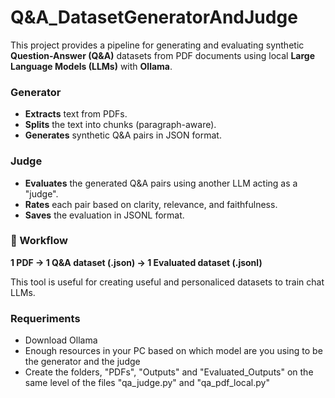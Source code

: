 ﻿# Q&A_DatasetGeneratorAndJudge  

This project provides a pipeline for generating and evaluating synthetic **Question-Answer (Q&A)** datasets from PDF documents using local **Large Language Models (LLMs)** with **Ollama**.  

### **Generator**  
- **Extracts** text from PDFs.  
- **Splits** the text into chunks (paragraph-aware).  
- **Generates** synthetic Q&A pairs in JSON format.  

### **Judge**  
- **Evaluates** the generated Q&A pairs using another LLM acting as a "judge".  
- **Rates** each pair based on clarity, relevance, and faithfulness.  
- **Saves** the evaluation in JSONL format.  

### **📄 Workflow**  
**1 PDF → 1 Q&A dataset (.json) → 1 Evaluated dataset (.jsonl)**  

This tool is useful for creating useful and personaliced datasets to train chat LLMs.


### **Requeriments**  
- Download Ollama
- Enough resources in your PC based on which model are you using to be the generator and the judge
- Create the folders, "PDFs", "Outputs" and "Evaluated_Outputs" on the same level of the files "qa_judge.py" and "qa_pdf_local.py" 

